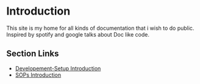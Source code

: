# Introduction


This site is my home for all kinds of documentation that i wish to do public.  Inspired by spotify and google talks about Doc like code. 


## Section Links

* [Developement-Setup Introduction](./Developement-Setup/Introduction.md)
* [SOPs Introduction](./SOPs/SOPs.md)